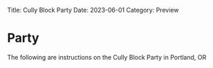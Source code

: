 Title: Cully Block Party
Date: 2023-06-01
Category: Preview

# Party

The following are instructions on the Cully Block Party in Portland, OR